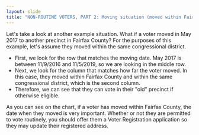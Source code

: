 ```yaml
---
layout: slide
title: "NON-ROUTINE VOTERS, PART 2: Moving situation (moved within Fairfax County)"
---
```


Let's take a look at another example situation. What if a voter moved in May 2017 to another precinct in Fairfax County? For the purposes of this example, let's assume they moved within the same congressional district.

-   First, we look for the row that matches the moving date. May 2017 is between 11/9/2016 and 11/5/2019, so we are looking in the middle row.
-   Next, we look for the column that matches how far the voter moved. In this case, they moved within Fairfax County and within the same congressional district, which is the second column.
-   Therefore, we can see that they can vote in their "old" precinct if otherwise eligible.

As you can see on the chart, if a voter has moved within Fairfax County, the date when they moved is very important. Whether or not they are permitted to vote routinely, you should offer them a Voter Registration application so they may update their registered address.